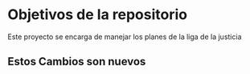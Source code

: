 # Objetivos de la repositorio

Este proyecto se encarga de manejar los planes de la liga de la justicia


## Estos Cambios son nuevos

